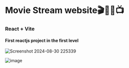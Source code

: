 # Movie Stream website🎬🎥🍿📺

### React + Vite
#### First reactjs project in the first level 


![Screenshot 2024-08-30 225339](https://github.com/user-attachments/assets/77745773-de57-4c7e-8e06-c74595499efe)

![image](https://github.com/user-attachments/assets/743dbc8d-6012-4d08-a6f6-be4566dc0e45)



 
